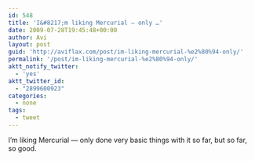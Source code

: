 ```yaml
---
id: 548
title: 'I&#8217;m liking Mercurial — only …'
date: 2009-07-28T19:45:48+00:00
author: Avi
layout: post
guid: 'http://aviflax.com/post/im-liking-mercurial-%e2%80%94-only/'
permalink: '/post/im-liking-mercurial-%e2%80%94-only/'
aktt_notify_twitter:
  - 'yes'
aktt_twitter_id:
  - "2899600923"
categories:
  - none
tags:
  - tweet
---
```

I&#8217;m liking Mercurial — only done very basic things with it so far, but so far, so good.